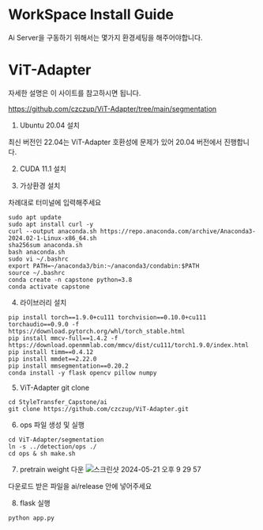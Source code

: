 # WorkSpace Install Guide
Ai Server을 구동하기 위해서는 몇가지 환경세팅을 해주어야합니다.

# ViT-Adapter
자세한 설명은 이 사이트를 참고하시면 됩니다.

https://github.com/czczup/ViT-Adapter/tree/main/segmentation

1. Ubuntu 20.04 설치

최신 버전인 22.04는 ViT-Adapter 호환성에 문제가 있어 20.04 버전에서 진행합니다.

2. CUDA 11.1 설치

3. 가상환경 설치

차례대로 터미널에 입력해주세요

```
sudo apt update
sudo apt install curl -y
curl --output anaconda.sh https://repo.anaconda.com/archive/Anaconda3-2024.02-1-Linux-x86_64.sh
sha256sum anaconda.sh
bash anaconda.sh
sudo vi ~/.bashrc
export PATH=~/anaconda3/bin:~/anaconda3/condabin:$PATH
source ~/.bashrc
conda create -n capstone python=3.8
conda activate capstone
```

4. 라이브러리 설치
```
pip install torch==1.9.0+cu111 torchvision==0.10.0+cu111 torchaudio==0.9.0 -f https://download.pytorch.org/whl/torch_stable.html
pip install mmcv-full==1.4.2 -f https://download.openmmlab.com/mmcv/dist/cu111/torch1.9.0/index.html
pip install timm==0.4.12
pip install mmdet==2.22.0
pip install mmsegmentation==0.20.2
conda install -y flask opencv pillow numpy
```

5. ViT-Adapter git clone
```
cd StyleTransfer_Capstone/ai
git clone https://github.com/czczup/ViT-Adapter.git
```

6. ops 파일 생성 및 실행
```
cd ViT-Adapter/segmentation
ln -s ../detection/ops ./
cd ops & sh make.sh
```

7. pretrain weight 다운
![스크린샷 2024-05-21 오후 9 29 57](https://github.com/STRCapstone/StyleTransfer_Capstone/assets/56315335/c1bf0b3a-9da6-46d7-8c77-b597b9e9a1c9)

다운로드 받은 파일을 ai/release 안에 넣어주세요

8. flask 실행
```
python app.py
```